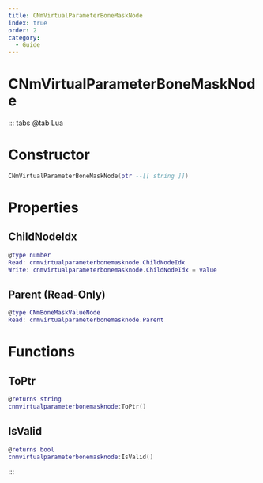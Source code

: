 ```yaml
---
title: CNmVirtualParameterBoneMaskNode
index: true
order: 2
category:
  - Guide
---
```


# CNmVirtualParameterBoneMaskNode

::: tabs
@tab Lua
# Constructor
```lua
CNmVirtualParameterBoneMaskNode(ptr --[[ string ]])
```
# Properties
## ChildNodeIdx 
```lua
@type number
Read: cnmvirtualparameterbonemasknode.ChildNodeIdx
Write: cnmvirtualparameterbonemasknode.ChildNodeIdx = value
```
## Parent (Read-Only)
```lua
@type CNmBoneMaskValueNode
Read: cnmvirtualparameterbonemasknode.Parent
```
# Functions
## ToPtr
```lua
@returns string
cnmvirtualparameterbonemasknode:ToPtr()
```
## IsValid
```lua
@returns bool
cnmvirtualparameterbonemasknode:IsValid()
```

:::